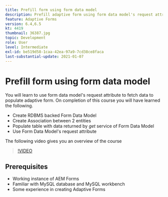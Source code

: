 ```yaml
---
title: Prefill form using form data model
description: Prefill adaptive form using form data model's request attribute
feature: Adaptive Forms
version: 6.4,6.5
kt: 4419
thumbnail: 36387.jpg
topic: Development
role: User
level: Intermediate
exl-id: be519d58-1caa-42ea-97a9-7cd38ce8faca
last-substantial-update: 2021-01-07
---
```

# Prefill form using form data model

You will learn to use form data model's request attribute to fetch data to populate adaptive form.
 On completion of this course you will have learned the following.

* Create RDBMS backed Form Data Model
* Create Association between 2 entities
* Populate table with data returned by _get_ service of Form Data Model
* Use Form Data Model's request attribute

The following video gives you an overview of the course
>[!VIDEO](https://video.tv.adobe.com/v/36387/quality=9)

## Prerequisites

* Working instance of AEM Forms
* Familiar with MySQL database and MySQL workbench
* Some experience in creating Adaptive Forms
